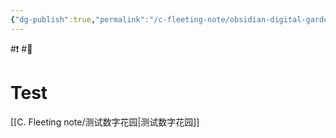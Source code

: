 ```yaml
---
{"dg-publish":true,"permalink":"/c-fleeting-note/obsidian-digital-garden-github-netlify/","tags":"gardenEntry"}
---
```





#❗️ #🌲

# Test
[[C. Fleeting note/测试数字花园\|测试数字花园]]
